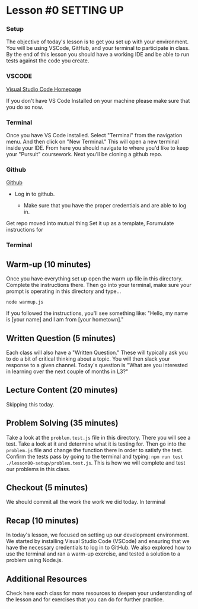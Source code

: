 # Lesson #0 SETTING UP

### Setup

The objective of today's lesson is to get you set up with your environment. You will be using VSCode, GitHub, and your terminal to participate in class. By the end of this lesson you should have a working IDE and be able to run tests against the code you create.

### VSCODE

[Visual Studio Code Homepage](https://code.visualstudio.com/)

If you don't have VS Code Installed on your machine please make sure that you do so now.

### Terminal

Once you have VS Code installed. Select "Terminal" from the navigation menu. And then click on "New Terminal." This will open a new terminal inside your IDE. From here you should navigate to where you'd like to keep your "Pursuit" coursework. Next you'll be cloning a github repo.

### Github

[Github](https://github.com/)

- Log in to github.

  - Make sure that you have the proper credentials and are able to log in.

Get repo moved into mutual thing
Set it up as a template,
Forumulate instructions for

### Terminal

## Warm-up (10 minutes)

Once you have everything set up open the warm up file in this directory. Complete the instructions there. Then go into your terminal, make sure your prompt is operating in this directory and type...

```
node warmup.js
```

If you followed the instructions, you'll see something like: "Hello, my name is [your name] and I am from [your hometown]."

## Written Question (5 minutes)

Each class will also have a "Written Question." These will typically ask you to do a bit of critical thinking about a topic. You will then slack your response to a given channel. Today's question is "What are you interested in learning over the next couple of months in L3?"

## Lecture Content (20 minutes)

Skipping this today.

## Problem Solving (35 minutes)

Take a look at the `problem.test.js` file in this directory. There you will see a test. Take a look at it and determine what it is testing for. Then go into the `problem.js` file and change the function there in order to satisfy the test. Confirm the tests pass by going to the terminal and typing:
`npm run test ./lesson00-setup/problem.test.js`. This is how we will complete and test our problems in this class.

## Checkout (5 minutes)

We should commit all the work the work we did today.
In terminal

## Recap (10 minutes)

In today's lesson, we focused on setting up our development environment. We started by installing Visual Studio Code (VSCode) and ensuring that we have the necessary credentials to log in to GitHub. We also explored how to use the terminal and ran a warm-up exercise, and tested a solution to a problem using Node.js.

## Additional Resources

Check here each class for more resources to deepen your understanding of the lesson and for exercises that you can do for further practice.
